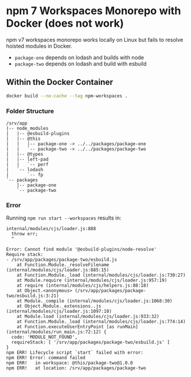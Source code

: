 # npm 7 Workspaces Monorepo with Docker (does not work)

npm v7 workspaces monorepo works locally on Linux but fails to resolve hoisted modules in Docker.

- `package-one` depends on lodash and builds with node
- `package-two` depends on lodash and build with esbuild

## Within the Docker Container

```sh
docker build --no-cache --tag npm-workspaces .
```

### Folder Structure

```
/srv/app
|-- node_modules
|   |-- @esbuild-plugins
|   |-- @this
|   |   |-- package-one -> ../../packages/package-one
|   |   `-- package-two -> ../../packages/package-two
|   |-- @types
|   |-- left-pad
|   |   `-- perf
|   `-- lodash
|       `-- fp
`-- packages
    |-- package-one
    `-- package-two
```

### Error

Running `npm run start --workspaces` results in:

```
internal/modules/cjs/loader.js:888
  throw err;
  ^

Error: Cannot find module '@esbuild-plugins/node-resolve'
Require stack:
- /srv/app/packages/package-two/esbuild.js
    at Function.Module._resolveFilename (internal/modules/cjs/loader.js:885:15)
    at Function.Module._load (internal/modules/cjs/loader.js:730:27)
    at Module.require (internal/modules/cjs/loader.js:957:19)
    at require (internal/modules/cjs/helpers.js:88:18)
    at Object.<anonymous> (/srv/app/packages/package-two/esbuild.js:3:21)
    at Module._compile (internal/modules/cjs/loader.js:1068:30)
    at Object.Module._extensions..js (internal/modules/cjs/loader.js:1097:10)
    at Module.load (internal/modules/cjs/loader.js:933:32)
    at Function.Module._load (internal/modules/cjs/loader.js:774:14)
    at Function.executeUserEntryPoint [as runMain] (internal/modules/run_main.js:72:12) {
  code: 'MODULE_NOT_FOUND',
  requireStack: [ '/srv/app/packages/package-two/esbuild.js' ]
}
npm ERR! Lifecycle script `start` failed with error:
npm ERR! Error: command failed
npm ERR!   in workspace: @this/package-two@1.0.0
npm ERR!   at location: /srv/app/packages/package-two
```
